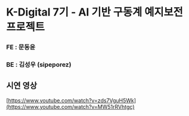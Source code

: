# K-Digital 7기 - AI 기반 구동계 예지보전 프로젝트

### FE : 문동윤
### BE : 김성우 (sipeporez)

## 시연 영상
[https://www.youtube.com/watch?v=zds7VguH5Wk](https://www.youtube.com/watch?v=MW51rRVhtgc)
